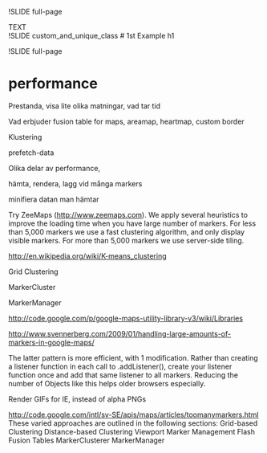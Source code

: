 !SLIDE full-page
<div id="map_canvas">TEXT</div>
<script>
    console.log("here");
    function initialize() {
            console.log("init me!");
            var myLatlng = new google.maps.LatLng(-34.397, 150.644);
            var myOptions = {
              zoom: 8,
              center: myLatlng,
                      mapTypeId: google.maps.MapTypeId.ROADMAP
            }
            var map = new google.maps.Map(document.getElementById("map_canvas"), myOptions);
            console.log("done init me!");
    }
    console.log("here 2");

    var headID = document.getElementsByTagName("head")[0];
    var newScript = document.createElement('script');
    newScript.type = 'text/javascript';
    newScript.src = 'http://maps.google.com/maps/api/js?sensor=false';
    newScript.onload= function () {
         console.log("trigger me 2");
         initialize();
    }
    newScript.onreadystatechange= function () {
         console.log("trigger me");
         if (this.readyState == 'complete') initialize();
    }
    headID.appendChild(newScript);
    console.log("here 3");

</script>
!SLIDE custom_and_unique_class
# 1st Example h1
<script>
// bind to custom event
$(".custom_and_unique_class").bind("showoff:show", function (event) {
  // animate the h1
  var h1 = $(event.target).find("h1");
  h1.delay(500)
    .slideUp(300, function () { $(this).css({textDecoration: "line-through"}); })
    .slideDown(300);
});
</script>

!SLIDE full-page
# performance #

Prestanda, visa lite olika matningar, vad tar tid

Vad erbjuder fusion table for maps, areamap, heartmap, custom border

Klustering

prefetch-data

Olika delar av performance,

hämta, rendera, lagg vid många markers

minifiera datan man hämtar

Try ZeeMaps (http://www.zeemaps.com). We apply several heuristics to improve
the loading time when you have large number of markers. For less than 5,000
markers we use a fast clustering algorithm, and only display visible markers.
For more than 5,000 markers we use server-side tiling.

http://en.wikipedia.org/wiki/K-means_clustering

Grid Clustering

MarkerCluster

MarkerManager

http://code.google.com/p/google-maps-utility-library-v3/wiki/Libraries

http://www.svennerberg.com/2009/01/handling-large-amounts-of-markers-in-google-maps/

The latter pattern is more efficient, with 1 modification.  Rather than 
creating a listener function in each call to .addListener(), create your 
listener function once and add that same listener to all markers.  Reducing 
the number of Objects like this helps older browsers especially. 

Render GIFs for IE, instead of alpha PNGs

http://code.google.com/intl/sv-SE/apis/maps/articles/toomanymarkers.html
These varied approaches are outlined in the following sections:
Grid-based Clustering
Distance-based Clustering
Viewport Marker Management
Flash
Fusion Tables
MarkerClusterer
MarkerManager

